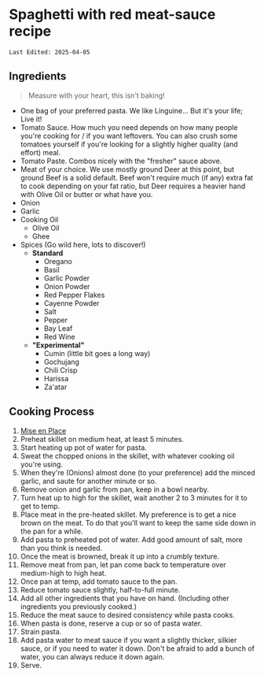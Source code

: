 # Spaghetti with red meat-sauce recipe

`Last Edited: 2025-04-05`

## Ingredients

> Measure with your heart, this isn't baking!

- One bag of your preferred pasta. We like Linguine... But it's your life; Live it!
- Tomato Sauce. How much you need depends on how many people you're cooking for / if you want leftovers. You can also crush some tomatoes yourself if you're looking for a slightly higher quality (and effort) meal.
- Tomato Paste. Combos nicely with the "fresher" sauce above.
- Meat of your choice. We use mostly ground Deer at this point, but ground Beef is a solid default. Beef won't require much (if any) extra fat to cook depending on your fat ratio, but Deer requires a heavier hand with Olive Oil or butter or what have you.
- Onion
- Garlic
- Cooking Oil
  - Olive Oil
  - Ghee
- Spices (Go wild here, lots to discover!)
  - **Standard**
    - Oregano
    - Basil
    - Garlic Powder
    - Onion Powder
    - Red Pepper Flakes
    - Cayenne Powder
    - Salt
    - Pepper
    - Bay Leaf
    - Red Wine
  - **"Experimental"**
    - Cumin (little bit goes a long way)
    - Gochujang
    - Chili Crisp
    - Harissa
    - Za'atar

## Cooking Process

1. [Mise en Place](https://en.wikipedia.org/wiki/Mise_en_place)
1. Preheat skillet on medium heat, at least 5 minutes.
1. Start heating up pot of water for pasta.
1. Sweat the chopped onions in the skillet, with whatever cooking oil you're using.
1. When they're (Onions) almost done (to your preference) add the minced garlic, and saute for another minute or so.
1. Remove onion and garlic from pan, keep in a bowl nearby.
1. Turn heat up to high for the skillet, wait another 2 to 3 minutes for it to get to temp.
1. Place meat in the pre-heated skillet. My preference is to get a nice brown on the meat. To do that you'll want to keep the same side down in the pan for a while.
1. Add pasta to preheated pot of water. Add good amount of salt, more than you think is needed.
1. Once the meat is browned, break it up into a crumbly texture.
1. Remove meat from pan, let pan come back to temperature over medium-high to high heat.
1. Once pan at temp, add tomato sauce to the pan.
1. Reduce tomato sauce slightly, half-to-full minute.
1. Add all other ingredients that you have on hand. (Including other ingredients you previously cooked.)
1. Reduce the meat sauce to desired consistency while pasta cooks.
1. When pasta is done, reserve a cup or so of pasta water.
1. Strain pasta.
1. Add pasta water to meat sauce if you want a slightly thicker, silkier sauce, or if you need to water it down. Don't be afraid to add a bunch of water, you can always reduce it down again.
1. Serve.
